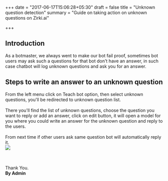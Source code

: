 +++
date = "2017-06-17T15:06:28+05:30"
draft = false
title = "Unknown question detection"
summary = "Guide on taking action on unknown questions on Zirki.ai"

+++

<section markdown=1 id="intro-section" class="doc-section">


<h2>Introduction</h2>

As a botmaster, we always went to make our bot fail proof, sometimes bot users may ask such a questions for that bot don't have an answer, in such case chatbot will log unknown questions and ask you for an answer.

</section>

<section markdown=1 id="steps" class="doc-section">

<h2>Steps to write an answer to an unknown question</h2>


From the left menu click on Teach bot option, then select unknown questions, you'll be redirected to unknown question list. 
<br /><br />
There you'll find the list of unknown questions, choose the question you want to reply or add an answer, click on edit button, it will open a model for you where you could write an answer for the unknown question and reply to the users.
<br /><br />
From next time if other users ask same question bot will automatically reply it. 
<br/>
<img src="https://zirkidocs.gitlab.io/assets/images/unknown questions/teach unknown question to bot.gif" class="post-image" />




<br /><br />
Thank You.<br />
<b>By Admin</b>

</section>

